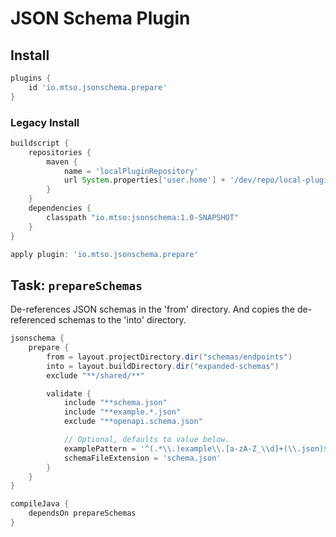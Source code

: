 # JSON Schema Plugin

## Install

```groovy
plugins {
    id 'io.mtso.jsonschema.prepare'
}
```

### Legacy Install

```groovy
buildscript {
    repositories {
        maven {
            name = 'localPluginRepository'
            url System.properties['user.home'] + '/dev/repo/local-plugin-repository'
        }
    }
    dependencies {
        classpath "io.mtso:jsonschema:1.0-SNAPSHOT"
    }
}

apply plugin: 'io.mtso.jsonschema.prepare'
```

## Task: `prepareSchemas`

De-references JSON schemas in the 'from' directory. And copies the de-referenced schemas to the 'into' directory.

```groovy
jsonschema {
    prepare {
        from = layout.projectDirectory.dir("schemas/endpoints")
        into = layout.buildDirectory.dir("expanded-schemas")
        exclude "**/shared/**"

        validate {
            include "**schema.json"
            include "**example.*.json"
            exclude "**openapi.schema.json"

            // Optional, defaults to value below.
            examplePattern = '^(.*\\.)example\\.[a-zA-Z_\\d]+(\\.json)$'
            schemaFileExtension = 'schema.json'
        }
    }
}

compileJava {
    dependsOn prepareSchemas
}
```

